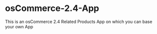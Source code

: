 # osCommerce-2.4-App
This is an osCommerce 2.4 Related Products App on which you can base your own App

